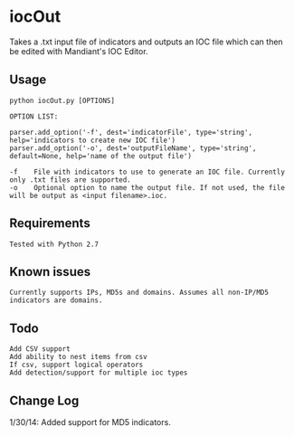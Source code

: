 iocOut
=====

Takes a .txt input file of indicators and outputs an IOC file which can then be edited with Mandiant's IOC Editor.

Usage
-----
    python iocOut.py [OPTIONS]

    OPTION LIST:

	parser.add_option('-f', dest='indicatorFile', type='string', help='indicators to create new IOC file')
	parser.add_option('-o', dest='outputFileName', type='string', default=None, help='name of the output file')
	
	-f    File with indicators to use to generate an IOC file. Currently only .txt files are supported.
    -o    Optional option to name the output file. If not used, the file will be output as <input filename>.ioc.


Requirements
------------
	Tested with Python 2.7

Known issues
------------
	Currently supports IPs, MD5s and domains. Assumes all non-IP/MD5 indicators are domains.

Todo
------------
	Add CSV support
	Add ability to nest items from csv
	If csv, support logical operators
	Add detection/support for multiple ioc types
	
Change Log
------------
1/30/14: Added support for MD5 indicators.